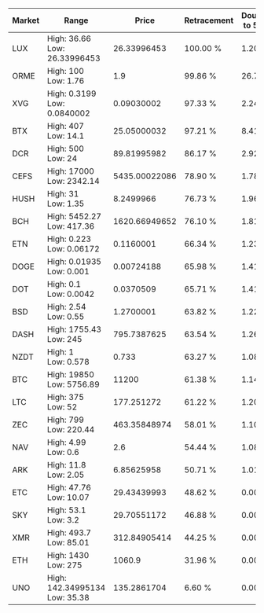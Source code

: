 | Market | Range | Price| Retracement | Doubles to 50% |
| --- | --- | --- | --- | --- |
| LUX | High: 36.66<br />Low: 26.33996453 | 26.33996453 | 100.00 % | 1.20 |
| ORME | High: 100<br />Low: 1.76 | 1.9 | 99.86 % | 26.78 |
| XVG | High: 0.3199<br />Low: 0.0840002 | 0.09030002 | 97.33 % | 2.24 |
| BTX | High: 407<br />Low: 14.1 | 25.05000032 | 97.21 % | 8.41 |
| DCR | High: 500<br />Low: 24 | 89.81995982 | 86.17 % | 2.92 |
| CEFS | High: 17000<br />Low: 2342.14 | 5435.00022086 | 78.90 % | 1.78 |
| HUSH | High: 31<br />Low: 1.35 | 8.2499966 | 76.73 % | 1.96 |
| BCH | High: 5452.27<br />Low: 417.36 | 1620.66949652 | 76.10 % | 1.81 |
| ETN | High: 0.223<br />Low: 0.06172 | 0.1160001 | 66.34 % | 1.23 |
| DOGE | High: 0.01935<br />Low: 0.001 | 0.00724188 | 65.98 % | 1.41 |
| DOT | High: 0.1<br />Low: 0.0042 | 0.0370509 | 65.71 % | 1.41 |
| BSD | High: 2.54<br />Low: 0.55 | 1.2700001 | 63.82 % | 1.22 |
| DASH | High: 1755.43<br />Low: 245 | 795.7387625 | 63.54 % | 1.26 |
| NZDT | High: 1<br />Low: 0.578 | 0.733 | 63.27 % | 1.08 |
| BTC | High: 19850<br />Low: 5756.89 | 11200 | 61.38 % | 1.14 |
| LTC | High: 375<br />Low: 52 | 177.251272 | 61.22 % | 1.20 |
| ZEC | High: 799<br />Low: 220.44 | 463.35848974 | 58.01 % | 1.10 |
| NAV | High: 4.99<br />Low: 0.6 | 2.6 | 54.44 % | 1.08 |
| ARK | High: 11.8<br />Low: 2.05 | 6.85625958 | 50.71 % | 1.01 |
| ETC | High: 47.76<br />Low: 10.07 | 29.43439993 | 48.62 % | 0.00 |
| SKY | High: 53.1<br />Low: 3.2 | 29.70551172 | 46.88 % | 0.00 |
| XMR | High: 493.7<br />Low: 85.01 | 312.84905414 | 44.25 % | 0.00 |
| ETH | High: 1430<br />Low: 275 | 1060.9 | 31.96 % | 0.00 |
| UNO | High: 142.34995134<br />Low: 35.38 | 135.2861704 | 6.60 % | 0.00 |
